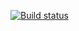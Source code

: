 [![Build status](https://ci.appveyor.com/api/projects/status/mrbdk761w1xpfte9?svg=true)](https://ci.appveyor.com/project/ErmEvgeniy/selenide)
